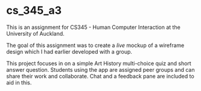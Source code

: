 # cs_345_a3

This is an assignment for CS345 - Human Computer Interaction at the University
of Auckland.

The goal of this assignment was to create a *live* mockup of a wireframe design
which I had earlier developed with a group.

This project focuses in on a simple Art History multi-choice quiz and short
answer question. Students using the app are assigned peer groups and can share
their work and collaborate. Chat and a feedback pane are included to aid in
this.
